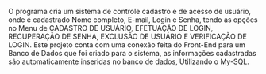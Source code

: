 O programa cria um sistema de controle cadastro e de acesso de usuário, onde é cadastrado Nome completo, E-mail, Login e Senha, tendo as opções no Menu de CADASTRO DE USUÁRIO, EFETUAÇÃO DE LOGIN, RECUPERAÇÃO DE SENHA, EXCLUSÃO DE USUÁRIO E VERIFICAÇÃO DE LOGIN. Este projeto conta com uma conexão feita do Front-End para um Banco de Dados que foi criado para o sistema, as informações cadastradas são automaticamente inseridas no banco de dados, Utilizando o My-SQL. 
